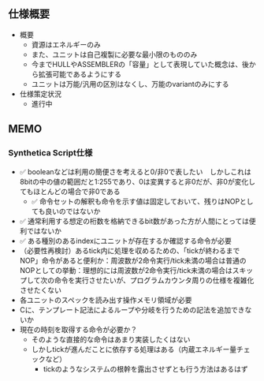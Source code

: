 ## 仕様概要

- 概要
  - 資源はエネルギーのみ
  - また、ユニットは自己複製に必要な最小限のもののみ
  - 今までHULLやASSEMBLERの「容量」として表現していた概念は、後から拡張可能であるようにする
  - ユニットは万能/汎用の区別はなくし、万能のvariantのみにする
- 仕様策定状況
  - 進行中

## MEMO

### Synthetica Script仕様

- ✅ booleanなどは利用の簡便さを考えると0/非0で表したい　しかしこれは8bitの中の値の範囲だと1:255であり、0は変異すると非0だが、非0が変化してもほとんどの場合で非0である
  - ✅ 命令セットの解釈も命令を示す値は固定しておいて、残りはNOPとしても良いのではないか
- ✅ 通常利用する想定の桁数を格納できるbit数があった方が人間にとっては便利ではないか
- ✅ ある種別のあるindexにユニットが存在するか確認する命令が必要
- （必要性再検討）あるtick内に処理を収めるための、「tickが終わるまでNOP」命令があると便利か：周波数が2命令実行/tick未満の場合は普通のNOPとしての挙動：理想的には周波数が2命令実行/tick未満の場合はスキップして次の命令を実行させたいが、プログラムカウンタ周りの仕様を複雑化させたくない
- 各ユニットのスペックを読み出す操作メモリ領域が必要
- Cに、テンプレート記法によるループや分岐を行うための記法を追加できないか
- 現在の時刻を取得する命令が必要か？
  - そのような直接的な命令はあまり実装したくはない
  - しかしtickが進んだことに依存する処理はある（内蔵エネルギー量チェックなど）
    - tickのようなシステムの根幹を露出させずとも行う方法はあるはず
